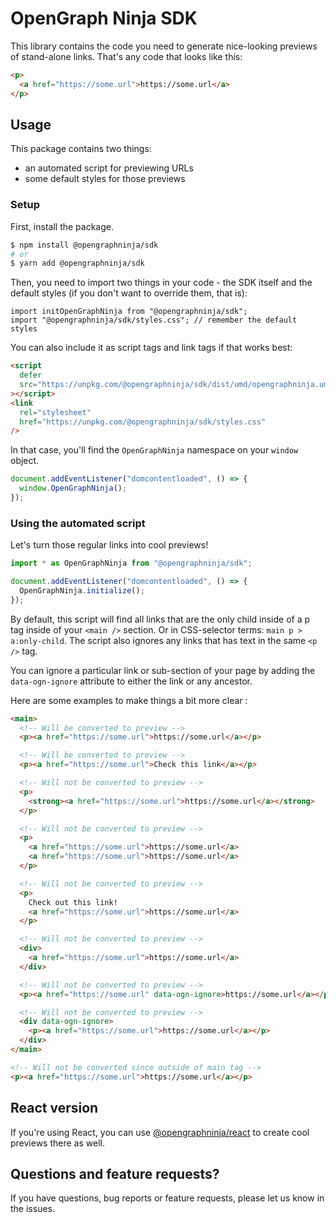 # OpenGraph Ninja SDK

This library contains the code you need to generate nice-looking previews of stand-alone links. That's any code that looks like this:

```html
<p>
  <a href="https://some.url">https://some.url</a>
</p>
```

## Usage

This package contains two things:

- an automated script for previewing URLs
- some default styles for those previews

### Setup

First, install the package.

```sh
$ npm install @opengraphninja/sdk
# or
$ yarn add @opengraphninja/sdk
```

Then, you need to import two things in your code - the SDK itself and the default styles (if you don't want to override them, that is):

```tsx
import initOpenGraphNinja from "@opengraphninja/sdk";
import "@opengraphninja/sdk/styles.css"; // remember the default styles
```

You can also include it as script tags and link tags if that works best:

```html
<script
  defer
  src="https://unpkg.com/@opengraphninja/sdk/dist/umd/opengraphninja.umd.production.min.js"
></script>
<link
  rel="stylesheet"
  href="https://unpkg.com/@opengraphninja/sdk/styles.css"
/>
```

In that case, you'll find the `OpenGraphNinja` namespace on your `window` object.

```js
document.addEventListener("domcontentloaded", () => {
  window.OpenGraphNinja();
});
```

### Using the automated script

Let's turn those regular links into cool previews!

```ts
import * as OpenGraphNinja from "@opengraphninja/sdk";

document.addEventListener("domcontentloaded", () => {
  OpenGraphNinja.initialize();
});
```

By default, this script will find all links that are the only child inside of a p tag inside of your `<main />` section. Or in CSS-selector terms: `main p > a:only-child`. The script also ignores any links that has text in the same `<p />` tag.

You can ignore a particular link or sub-section of your page by adding the `data-ogn-ignore` attribute to either the link or any ancestor.

Here are some examples to make things a bit more clear :

```html
<main>
  <!-- Will be converted to preview -->
  <p><a href="https://some.url">https://some.url</a></p>

  <!-- Will be converted to preview -->
  <p><a href="https://some.url">Check this link</a></p>

  <!-- Will not be converted to preview -->
  <p>
    <strong><a href="https://some.url">https://some.url</a></strong>
  </p>

  <!-- Will not be converted to preview -->
  <p>
    <a href="https://some.url">https://some.url</a>
    <a href="https://some.url">https://some.url</a>
  </p>

  <!-- Will not be converted to preview -->
  <p>
    Check out this link!
    <a href="https://some.url">https://some.url</a>
  </p>

  <!-- Will not be converted to preview -->
  <div>
    <a href="https://some.url">https://some.url</a>
  </div>

  <!-- Will not be converted to preview -->
  <p><a href="https://some.url" data-ogn-ignore>https://some.url</a></p>

  <!-- Will not be converted to preview -->
  <div data-ogn-ignore>
    <p><a href="https://some.url">https://some.url</a></p>
  </div>
</main>

<!-- Will not be converted since outside of main tag -->
<p><a href="https://some.url">https://some.url</a></p>
```

## React version

If you're using React, you can use [@opengraphninja/react](https://github.com/opengraphninja/react) to create cool previews there as well.

## Questions and feature requests?

If you have questions, bug reports or feature requests, please let us know in the issues.
